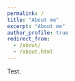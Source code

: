 ```yaml
---
permalink: /
title: "About me"
excerpt: "About me"
author_profile: true
redirect_from: 
  - /about/
  - /about.html
---
```


Test.
